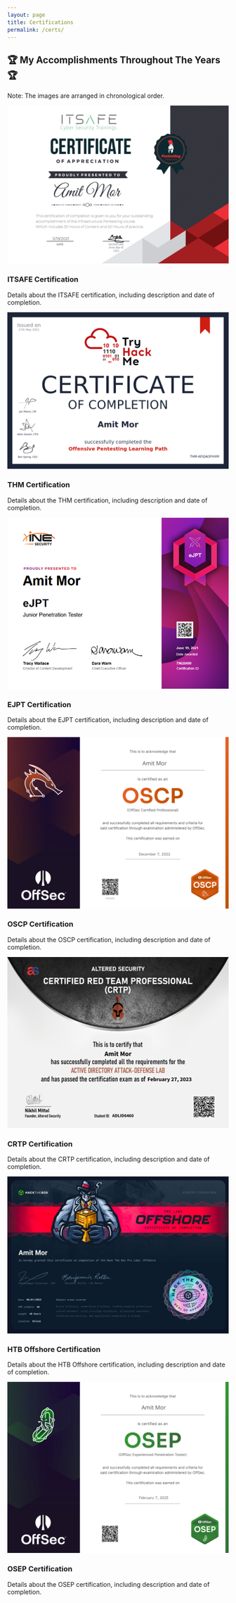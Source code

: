 ```yaml
---
layout: page
title: Certifications
permalink: /certs/
---
```


<h2 class="certs-title">🏆 My Accomplishments Throughout The Years 🏆</h2>

<p class="chronological-note">Note: The images are arranged in chronological order.</p>

<div class="cert-cards-container">

  <a class="cert-card-link">
    <div class="cert-card">
      <div class="cert-card-inner">
        <div class="cert-card-image">
          <img src="/assets/img/certs/ITSAFE.png" alt="Cert 1">
        </div>
        <div class="cert-card-back">
          <div class="content">
            <h3>ITSAFE Certification</h3>
            <p>Details about the ITSAFE certification, including description and date of completion.</p>
          </div>
        </div>
      </div>
    </div>
  </a>

  <a class="cert-card-link">
    <div class="cert-card">
      <div class="cert-card-inner">
        <div class="cert-card-image">
          <img src="/assets/img/certs/THM.png" alt="Cert 1">
        </div>
        <div class="cert-card-back">
          <div class="content">
            <h3>THM Certification</h3>
            <p>Details about the THM certification, including description and date of completion.</p>
          </div>
        </div>
      </div>
    </div>
  </a>

  <a class="cert-card-link">
    <div class="cert-card">
      <div class="cert-card-inner">
        <div class="cert-card-image">
          <img src="/assets/img/certs/EJPT.png" alt="Cert 2">
        </div>
        <div class="cert-card-back">
          <div class="content">
            <h3>EJPT Certification</h3>
            <p>Details about the EJPT certification, including description and date of completion.</p>
          </div>
        </div>
      </div>
    </div>
  </a>

  <!-- Repeat for other certifications -->
  <a class="cert-card-link">
    <div class="cert-card">
      <div class="cert-card-inner">
        <div class="cert-card-image">
          <img src="/assets/img/certs/OSCP.png" alt="Cert 2">
        </div>
        <div class="cert-card-back">
          <div class="content">
            <h3>OSCP Certification</h3>
            <p>Details about the OSCP certification, including description and date of completion.</p>
          </div>
        </div>
      </div>
    </div>
  </a>

  <a class="cert-card-link">
    <div class="cert-card">
      <div class="cert-card-inner">
        <div class="cert-card-image">
          <img src="/assets/img/certs/CRTP.png" alt="Cert 3">
        </div>
        <div class="cert-card-back">
          <div class="content">
            <h3>CRTP Certification</h3>
            <p>Details about the CRTP certification, including description and date of completion.</p>
          </div>
        </div>
      </div>
    </div>
  </a>

  <a class="cert-card-link">
    <div class="cert-card">
      <div class="cert-card-inner">
        <div class="cert-card-image">
          <img src="/assets/img/certs/HTB-Offshore.png" alt="Cert 2">
        </div>
        <div class="cert-card-back">
          <div class="content">
            <h3>HTB Offshore Certification</h3>
            <p>Details about the HTB Offshore certification, including description and date of completion.</p>
          </div>
        </div>
      </div>
    </div>
  </a>

  <a class="cert-card-link">
    <div class="cert-card">
      <div class="cert-card-inner">
        <div class="cert-card-image">
          <img src="/assets/img/certs/OSEP.png" alt="Cert 3">
        </div>
        <div class="cert-card-back">
          <div class="content">
            <h3>OSEP Certification</h3>
            <p>Details about the OSEP certification, including description and date of completion.</p>
          </div>
        </div>
      </div>
    </div>
  </a>
  
</div>
